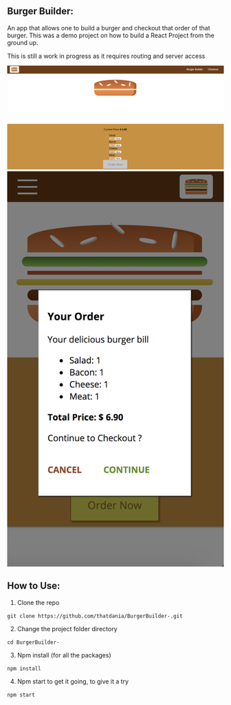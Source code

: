 ## Burger Builder:

An app that allows one to build a burger and checkout that order of that burger. This was a demo project on how to build a React Project from the ground up. 

This is still a work in progress as it requires routing and server access

![](src/assets/images/1.png)
![](src/assets/images/3.png)

## How to Use:

1. Clone the repo
```
git clone https://github.com/thatdania/BurgerBuilder-.git
```
2. Change the project folder directory
```
cd BurgerBuilder-
```

3. Npm install (for all the packages)
```
npm install
```

4. Npm start to get it going, to give it a try
```
npm start 
```

